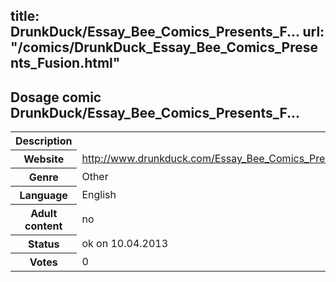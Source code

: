 title: DrunkDuck/Essay_Bee_Comics_Presents_F...
url: "/comics/DrunkDuck_Essay_Bee_Comics_Presents_Fusion.html"
---
Dosage comic DrunkDuck/Essay_Bee_Comics_Presents_F...
-----------------------------------------

<table class="comicinfo">
<tr>
<th>Description</th><td></td>
</tr>
<tr>
<th>Website</th><td><a href="http://www.drunkduck.com/Essay_Bee_Comics_Presents_Fusion/">http://www.drunkduck.com/Essay_Bee_Comics_Presents_Fusion/</a></td>
</tr>
<tr>
<th>Genre</th><td>Other</td>
</tr>
<tr>
<th>Language</th><td>English</td>
</tr>
<tr>
<th>Adult content</th><td>no</td>
</tr>
<tr>
<th>Status</th><td>ok on 10.04.2013</td>
</tr>
<tr>
<th>Votes</th><td>0</div></td>
</tr>
</table>
